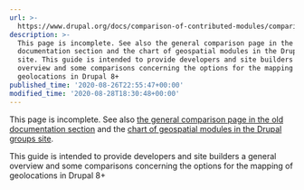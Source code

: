 ```yaml
---
url: >-
  https://www.drupal.org/docs/comparison-of-contributed-modules/comparison-of-mapping-modules
description: >-
  This page is incomplete. See also the general comparison page in the old
  documentation section and the chart of geospatial modules in the Drupal groups
  site. This guide is intended to provide developers and site builders a general
  overview and some comparisons concerning the options for the mapping of
  geolocations in Drupal 8+
published_time: '2020-08-26T22:55:47+00:00'
modified_time: '2020-08-28T18:30:48+00:00'
---
```

This page is incomplete. See also [the general comparison page in the old documentation section](https://www.drupal.org/node/1704948) and the [chart of geospatial modules in the Drupal groups site](https://groups.drupal.org/node/89769).

This guide is intended to provide developers and site builders a general overview and some comparisons concerning the options for the mapping of geolocations in Drupal 8+